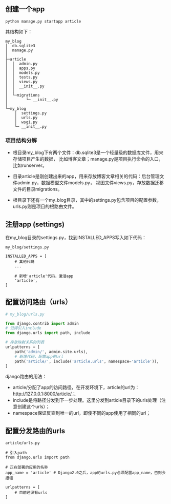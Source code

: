 
## 创建一个app
```
python manage.py startapp article
```

其结构如下：
```
my_blog
│  db.sqlite3
│  manage.py
│
├─article
│  │  admin.py
│  │  apps.py
│  │  models.py
│  │  tests.py
│  │  views.py
│  │  __init__.py
│  │
│  └─migrations
│        └─ __init__.py
│
└─my_blog
    │  settings.py
    │  urls.py
    │  wsgi.py
    └─ __init__.py
```
### 项目结构分解
+ 根目录my_blog下有两个文件：db.sqlite3是一个轻量级的数据库文件，用来存储项目产生的数据，
  比如博客文章；manage.py是项目执行命令的入口，比如runserver。
  
+ 目录article是刚创建出来的app，用来存放博客文章相关的代码：后台管理文件admin.py，数据模型文件models.py，
  视图文件views.py，存放数据迁移文件的目录migrations。
  
+ 根目录下还有一个my_blog目录，其中的settings.py包含项目的配置参数，urls.py则是项目的根路由文件。

## 注册app (settings)
在my_blog目录的settings.py，找到INSTALLED_APPS写入如下代码：
```
my_blog/settings.py

INSTALLED_APPS = [
    # 其他代码
    ...

    # 新增'article'代码，激活app
    'article',
]
```

## 配置访问路由（urls）
```python
# my_blog/urls.py

from django.contrib import admin
# 记得引入include
from django.urls import path, include

# 存放映射关系的列表
urlpatterns = [
    path('admin/', admin.site.urls),
    # 新增代码，配置app的url
    path('article/', include('article.urls', namespace='article')),
]
```
django路由的用法：
+ article/分配了app的访问路径，在开发环境下，article的url为：http://127.0.0.1:8000/article/；
+ include是将路径分发到下一步处理。这里分发到article目录下的urls处理（注意创建这个urls）；
+ namespace保证反查到唯一的url，即使不同的app使用了相同的url；

## 配置分发路由的urls

```
article/urls.py

# 引入path
from django.urls import path

# 正在部署的应用的名称
app_name = 'article' # Django2.0之后，app的urls.py必须配置app_name，否则会报错

urlpatterns = [
    # 目前还没有urls
]
```

## 